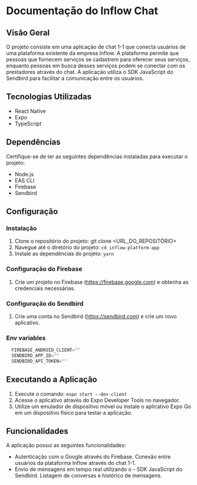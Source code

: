 # Documentação do Inflow Chat

## Visão Geral

O projeto consiste em uma aplicação de chat 1-1 que conecta usuários de uma plataforma existente da empresa Inflow. A plataforma permite que pessoas que fornecem serviços se cadastrem para oferecer seus serviços, enquanto pessoas em busca desses serviços podem se conectar com os prestadores através do chat. A aplicação utiliza o SDK JavaScript do Sendbird para facilitar a comunicação entre os usuários.

## Tecnologias Utilizadas

- React Native
- Expo
- TypeScript

## Dependências

Certifique-se de ter as seguintes dependências instaladas para executar o projeto:

- Node.js
- EAS CLI
- Firebase
- Sendbird

## Configuração

### Instalação

1. Clone o repositório do projeto: git clone <URL_DO_REPOSITÓRIO>
2. Navegue até o diretório do projeto: `cd inflow-platform-app`
3. Instale as dependências do projeto: `yarn`

### Configuração do Firebase

1. Crie um projeto no Firebase (https://firebase.google.com) e obtenha as credenciais necessárias.

### Configuração do Sendbird

1. Crie uma conta no Sendbird (https://sendbird.com) e crie um novo aplicativo.

### Env variables

```js
  FIREBASE_ANDROID_CLIENT=""
  SENDBIRD_APP_ID=""
  SENDBIRD_API_TOKEN=""
```

## Executando a Aplicação

1. Execute o comando: `expo start --dev-client`
2. Acesse o aplicativo através do Expo Developer Tools no navegador.
3. Utilize um emulador de dispositivo móvel ou instale o aplicativo Expo Go em um dispositivo físico para testar a aplicação.

## Funcionalidades

A aplicação possui as seguintes funcionalidades:

- Autenticação com o Google através do Firebase.
  Conexão entre usuários da plataforma Inflow através do chat 1-1.
- Envio de mensagens em tempo real utilizando o - SDK JavaScript do Sendbird.
  Listagem de conversas e histórico de mensagens.
